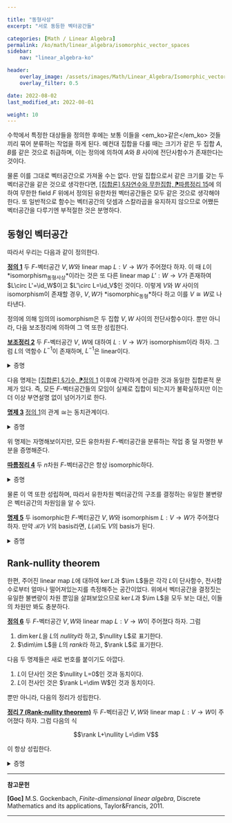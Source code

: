 ```yaml
---

title: "동형사상"
excerpt: "서로 동등한 벡터공간들"

categories: [Math / Linear Algebra]
permalink: /ko/math/linear_algebra/isomorphic_vector_spaces
sidebar: 
    nav: "linear_algebra-ko"

header:
    overlay_image: /assets/images/Math/Linear_Algebra/Isomorphic_vector_spaces.png
    overlay_filter: 0.5

date: 2022-08-02
last_modified_at: 2022-08-01

weight: 10
---
```


수학에서 특정한 대상들을 정의한 후에는 보통 이들을 <em_ko>같은</em_ko> 것들끼리 묶어 분류하는 작업을 하게 된다. 예컨대 집합을 다룰 때는 크기가 같은 두 집합 $A,B$를 같은 것으로 취급하며, 이는 정의에 의하여 $A$와 $B$ 사이에 전단사함수가 존재한다는 것이다. 

물론 이를 그대로 벡터공간으로 가져올 수는 없다. 만일 집합으로서 같은 크기를 갖는 두 벡터공간을 같은 것으로 생각한다면, [\[집합론\] §자연수와 무한집합, ⁋따름정리 15](/ko/math/set_theory/natural_numbers#crl15)에 의하여 무한한 field $F$ 위에서 정의된 유한차원 벡터공간들은 모두 같은 것으로 생각해야 한다. 또 일반적으로 함수는 벡터공간의 덧셈과 스칼라곱을 유지하지 않으므로 어쨌든 벡터공간을 다루기엔 부적절한 것은 분명하다.

## 동형인 벡터공간

따라서 우리는 다음과 같이 정의한다.

<div class="definition" markdown="1">

<ins id="df1">**정의 1**</ins> 두 $F$-벡터공간 $V,W$와 linear map $L:V\rightarrow W$가 주어졌다 하자. 이 때 $L$이 *isomorphism<sub>동형사상</sub>*이라는 것은 또 다른 linear map $L':W\rightarrow V$가 존재하여 $L\circ L'=\id_W$이고 $L'\circ L=\id_V$인 것이다. 이렇게 $V$와 $W$ 사이의 isomorphism이 존재할 경우, $V,W$가 *isomorphic<sub>동형</sub>*하다 하고 이를 $V\cong W$로 나타낸다. 

</div>

정의에 의해 임의의 isomorphism은 두 집합 $V,W$ 사이의 전단사함수이다. 뿐만 아니라, 다음 보조정리에 의하여 그 역 또한 성립한다. 

<div class="proposition" markdown="1">

<ins id="lem2">**보조정리 2**</ins> 두 $F$-벡터공간 $V$, $W$에 대하여 $L:V\rightarrow W$가 isomorphism이라 하자. 그럼 $L$의 역함수 $L^{-1}$이 존재하며, $L^{-1}$은 linear이다.

</div>
<details class="proof" markdown="1">
<summary>증명</summary>

$L^{-1}$이 존재한다는 것은 집합론에서의 결과이며, 이 때 $L\circ L^{-1}=\id_W$이고 $L^{-1}\circ L=\id_V$이다. 

따라서 $L^{-1}$이 linear임만 보이면 충분하다. 우선 임의의 $\alpha\in F$, $w\in W$에 대하여, $L^{-1}(\alpha w)=\alpha L^{-1}(w)$임을 보여야 한다. 임의의 $w\in W$에 대하여 $L(v)=w$이도록 하는 $v\in V$가 유일하게 존재하고, 이 때 $L(\alpha v)=\alpha L(v)=\alpha w$이다. 이제

$$L^{-1}(\alpha w)=L^{-1}(L(\alpha v))=\alpha v=\alpha L^{-1}(w).$$

이와 비슷하게 $L^{-1}(w_1+w_2)=L^{-1}(w_1)+L^{-1}(w_2)$ 또한 보일 수 있다. 

</details>

다음 명제는 [\[집합론\] §기수, ⁋정의 1](/ko/math/set_theory/cardinals#df1) 이후에 간략하게 언급한 것과 동일한 집합론적 문제가 있다. 즉, <phrase>모든 $F$-벡터공간들의 모임</phrase>이 실제로 집합이 되는지가 불확실하지만 이는 더 이상 부연설명 없이 넘어가기로 한다.

<div class="proposition" markdown="1">

<ins id="pp3">**명제 3**</ins> [정의 1](#df1)의 관계 $\cong$는 동치관계이다.

</div>
<details class="proof" markdown="1">
<summary>증명</summary>

관계 $\cong$이 reflexive, symmetric, transitive함을 보여야 한다.

1. 우선 임의의 $F$-벡터공간 $V$에 대하여 $V\cong V$임은 자명하다. $\id_V:V\rightarrow V$가 $V$에서 $V$로의 isomorphism이 되기 때문이다.
2. 앞선 [보조정리 2](#lem2)에 의해 $\cong$가 symmetric이라는 것이 자명하다.    
3. 마지막으로 $U\cong V$, $V\cong W$라 하자. 그럼 두 isomorphism $L_1:U\rightarrow V$, $L_2: V\rightarrow W$가 존재하여 

</details>

위 명제는 자명해보이지만, 모든 유한차원 $F$-벡터공간을 분류하는 작업 중 덜 자명한 부분을 증명해준다.

<div class="proposition" markdown="1">

<ins id="crl4">**따름정리 4**</ins> 두 $n$차원 $F$-벡터공간은 항상 isomorphic하다.

</div>
<details class="proof" markdown="1">
<summary>증명</summary>

[§선형사상, ⁋에시 14](/ko/math/linear_algebra/linear_map#ex14)는 임의의 $n$차원 $F$-벡터공간 $V$가 $V\cong F^n$을 만족한다는 뜻이다. 또 다른 $n$차원 $F$-벡터공간 $W$에 대하여도 $W\cong F^n$이므로, $\cong$가 동치관계라는 것으로부터 $V\cong W$임을 안다.

</details>

물론 이 역 또한 성립하며, 따라서 유한차원 벡터공간의 구조를 결정하는 유일한 불변량은 벡터공간의 차원임을 알 수 있다.

<div class="proposition" markdown="1">

<ins id="pp5">**명제 5**</ins> 두 isomorphic한 $F$-벡터공간 $V,W$와 isomorphism $L:V\rightarrow W$가 주어졌다 하자. 만약 $\mathcal{B}$가 $V$의 basis라면, $L(\mathcal{B})$도 $V$의 basis가 된다.

</div>
<details class="proof" markdown="1">
<summary>증명</summary>

[§선형사상, ⁋따름정리 9](/ko/math/linear_algebra/linear_map#crl9).

</details>

## Rank-nullity theorem

한편, 주어진 linear map $L$에 대하여 $\ker L$과 $\im L$들은 각각 $L$이 단사함수, 전사함수로부터 얼마나 떨어져있는지를 측정해주는 공간이었다. 위에서 벡터공간을 결정짓는 유일한 불변량이 차원 뿐임을 살펴보았으므로 $\ker L$과 $\im L$을 모두 보는 대신, 이들의 차원만 봐도 충분하다.

<div class="definition" markdown="1">

<ins id="df6">**정의 6**</ins> 두 $F$-벡터공간 $V,W$와 linear map $L:V\rightarrow W$이 주어졌다 하자. 그럼 

1. $\dim\ker L$을 $L$의 *nullity*라 하고, $\nullity L$로 표기한다.
2. $\dim\im L$을 $L$의 *rank*라 하고, $\rank L$로 표기한다.

</div>

다음 두 명제들은 새로 번호를 붙이기도 아깝다.

1. $L$이 단사인 것은 $\nullity L=0$인 것과 동치이다.
2. $L$이 전사인 것은 $\rank L=\dim W$인 것과 동치이다.

뿐만 아니라, 다음의 정리가 성립한다.

<div class="proposition" markdown="1">

<ins id="thm7">**정리 7 (Rank-nullity theorem)**</ins> 두 $F$-벡터공간 $V,W$와 linear map $L:V\rightarrow W$이 주어졌다 하자. 그럼 다음의 식 

$$\rank L+\nullity L=\dim V$$

이 항상 성립한다.

</div>
<details class="proof" markdown="1">
<summary>증명</summary>

편의를 위해 $\dim V=n$, $\nullity L=k$라 적자. 다음 두 경우는 자명하다.

1. 만일 $n=k$라면, $\ker L$은 $V$와 같은 차원을 가지는 부분공간이므로 $\ker L=V$가 성립한다. 따라서 $L=0$이고, $\im L=0$이므로 $\rank L=0$이 되어 정리가 성립한다. 
2. 이와 비슷하게 만일 $k=0$이라면 $\ker L=0$이므로 $L$은 단사다. 따라서 $L$의 공역을 $W$에서 $\im L$로 제한한다면 $L$은 $V$와 $\im L$ 사이의 전단사인 linear map이 된다. 따라서 $\dim V=\dim\im L=\rank L$이 된다.

이제 $0 < k < n$인 경우만 보이면 충분하다. $\left\\{x_1,x_2,\ldots,x_k\right\\}$가 $\ker L$의 basis라 하자. 이 집합은 $V$의 일차독립인 부분집합이므로, 이를 확장하여 $V$의 basis $\left\\{x_1,x_2,\ldots,x_k,x_{k+1},\ldots,x_n\right\\}$을 만들 수 있다. 그럼 집합 $\left\\{L(x_{k+1}),L(x_{k+2}),\ldots,L(x_n)\right\\}$이 $\im L$의 basis가 된다는 것을 다음과 같이 보일 수 있다.

우선 이 집합은 일차독립인데, 만일 

$$\alpha_{k+1}L(x_{k+1})+\alpha_{k+2}L(x_{k+2})+\cdots+\alpha_nL(x_n)=0$$

이 성립한다면 linearity에 의해 $L(\sum_{i=k+1}^n \alpha_i x_i)=0$이므로 $\sum_{i=k+1}^n\alpha_ix_i\in\ker L$이고, 따라서 어떤 $\alpha_1$, $\alpha_2$, $\ldots$, $\alpha_k$에 대하여

$$\sum_{i=k+1}^n\alpha_ix_i=\alpha_1x_1+\alpha_2x_2+\cdots+\alpha_kx_k$$

혹은

$$\alpha_1x_1+\alpha_2x_2+\cdots+\alpha_kx_k-\alpha_{k+1}x_{k+1}-\cdots-\alpha_nx_n=0$$

가 성립한다. 이제 $\left\\{x_1,x_2,\ldots,x_k,x_{k+1},\ldots,x_n\right\\}$가 일차독립이므로 $\alpha_1=\alpha_2=\cdots=\alpha_n=0$이어야 하고, 특히 $\alpha_{k+1}=\alpha_{k+2}=\cdots=\alpha_n=0$이 된다.

또, 이 집합은 $\im L$을 span한다. 임의의 $w\in \im L$이 주어졌다고 하자. 그럼 $L(v)=w$인 $v\in V$가 존재한다. $v=\sum_{i=1}^n \alpha_ix_i$라 하면, 

$$u=L\left(\sum_{i=1}^n\alpha_ix_i\right)=L\left(\sum_{i=1}^k\alpha_ix_i\right)+L\left(\sum_{i=k+1}^n\alpha_i x_i\right)=\sum_{i=k+1}^n\alpha_i L(x_i)$$

가 성립하기 때문이다.

이상에서 $\rank L=\dim\im L=n-k=\dim V-\nullity L$이므로, 정리의 식이 성립한다.

</details>

---

**참고문헌**

**[Goc]** M.S. Gockenbach, *Finite-dimensional linear algebra*, Discrete Mathematics and its applications, Taylor&Francis, 2011.

---